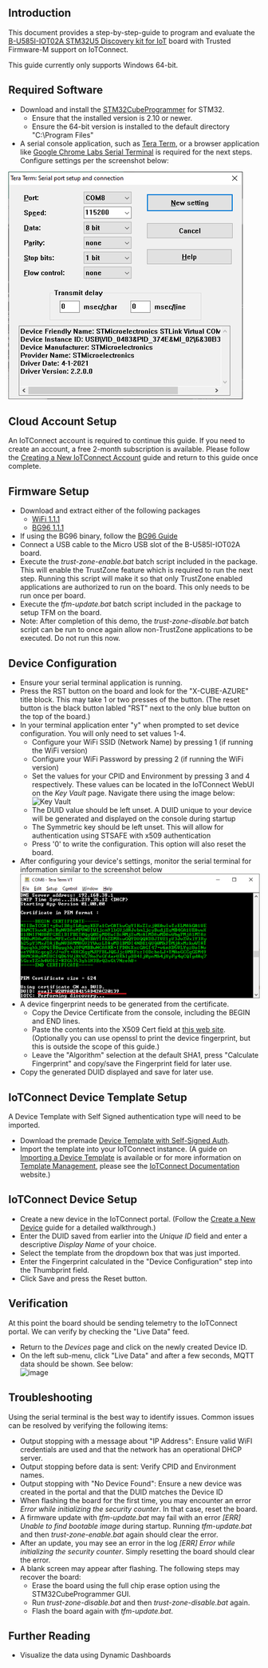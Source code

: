 ## Introduction

This document provides a step-by-step-guide to program and evaluate the 
[B-U585I-IOT02A STM32U5 Discovery kit for IoT](https://www.st.com/en/evaluation-tools/b-u585i-iot02a.html) board 
with Trusted Firmware-M support on IoTConnect.

This guide currently only supports Windows 64-bit.

## Required Software

* Download and install the [STM32CubeProgrammer](https://www.st.com/en/development-tools/stm32cubeprog.html) for STM32.
  * Ensure that the installed version is 2.10 or newer.
  * Ensure the 64-bit version is installed to the default  directory "C:\Program Files\"
* A serial console application, such as [Tera Term](https://ttssh2.osdn.jp/index.html.en), 
 or a browser application like [Google Chrome Labs Serial Terminal](https://googlechromelabs.github.io/serial-terminal/) 
 is required for the next steps. 
 Configure settings per the screenshot below:

![Tera Term Serial Settings](media/teraterm-settings.png "Tera Term Serial Settings")

## Cloud Account Setup
An IoTConnect account is required to continue this guide.
If you need to create an account, a free 2-month subscription is available.
Please follow the 
[Creating a New IoTConnect Account](https://github.com/avnet-iotconnect/avnet-iotconnect.github.io/blob/main/documentation/iotconnect/subscription/subscription.md)
guide and return to this guide once complete.

## Firmware Setup

* Download and extract either of the following packages
  * [WiFi 1.1.1](https://saleshosted.z13.web.core.windows.net/sdk/AzureRTOS/stm32u5-tfm-package-1.1.1.zip)
  * [BG96 1.1.1](https://saleshosted.z13.web.core.windows.net/sdk/AzureRTOS/stm32u5-tfm-package-bg96-1.1.1.zip)
* If using the BG96 binary, follow the [BG96 Guide](BG96.md)
* Connect a USB cable to the Micro USB slot of the B-U585I-IOT02A board.
* Execute the *trust-zone-enable.bat* batch script included in the package.<br>This will enable the TrustZone feature which is required to run the next step.
Running this script will make it so that only TrustZone enabled applications are authorized to run on the board. This only needs to be run once per board.
* Execute the *tfm-update.bat* batch script included in the package to setup TFM on the board.
* Note: After completion of this demo, the *trust-zone-disable.bat* batch script can be run to once again allow non-TrustZone applications to be executed. Do not run this now.

## Device Configuration
* Ensure your serial terminal application is running.
* Press the RST button on the board and look for the "X-CUBE-AZURE" title block. This may take 1 or two presses of the button. (The reset button is the black button labled "RST" next to the only blue button on the top of the board.)
* In your terminal application enter "y" when prompted to set device configuration. You will only need to set values 1-4.
  * Configure your WiFi SSID (Network Name) by pressing 1 (if running the WiFi version)
  * Configure your WiFi Password by pressing 2 (if running the WiFi version)
  * Set the values for your CPID and Environment by pressing 3 and 4 respectively. These values can be located 
in  the IoTConnect WebUI on the *Key Vault* page. 
Navigate there using the image below:<br>![Key Vault](https://github.com/avnet-iotconnect/avnet-iotconnect.github.io/blob/main/assets/key_vault.png "Key Vault")
  * The DUID value should be left unset. A DUID unique to your device will be generated and displayed on the console during startup
  * The Symmetric key should be left unset. This will allow for authentication using STSAFE with x509 authentication
  * Press '0' to write the configuration. This option will also reset the board.
* After configuring your device's settings, monitor the serial terminal for information similar to the screenshot below
  ![Certificate and DUID Screemshot](media/duid-and-certifciate-console.png "Certificate and DUID Screemshot") 
* A device fingerprint needs to be generated from the certificate.
  * Copy the Device Certificate from the console, including the BEGIN and END lines.
  * Paste the contents into the X509 Cert field at [this web site](https://www.samltool.com/fingerprint.php). (Optionally you can use openssl to print the device fingerprint, but this is outside the scope of this guide.)
  * Leave the "Algorithm" selection at the default SHA1, press "Calculate Fingerprint" and copy/save the Fingerprint field for later use.
* Copy the generated DUID displayed and save for later use.

## IoTConnect Device Template Setup
A Device Template with Self Signed authentication type will need to be imported.
* Download the premade [Device Template with Self-Signed Auth](https://github.com/avnet-iotconnect/avnet-iotconnect.github.io/blob/main/documentation/templates/devices/stm32u5/stm32u5self_signed_template.JSON).
* Import the template into your IoTConnect instance. (A guide on [Importing a Device Template](https://github.com/avnet-iotconnect/avnet-iotconnect.github.io/blob/main/documentation/iotconnect/import_device_template.md) is available or for more information on [Template Management](https://docs.iotconnect.io/iotconnect/user-manuals/devices/template-management/), please see the [IoTConnect Documentation](https://iotconnect.io) website.)

## IoTConnect Device Setup
* Create a new device in the IoTConnect portal. (Follow the [Create a New Device](https://github.com/avnet-iotconnect/avnet-iotconnect.github.io/blob/main/documentation/iotconnect/create_new_device.md) guide for a detailed walkthrough.)
* Enter the DUID saved from earlier into the *Unique ID* field and enter a descriptive *Display Name* of your choice.
* Select the template from the dropdown box that was just imported.
* Enter the Fingerprint calculated in the "Device Configuration" step into the Thumbprint field.
* Click Save and press the Reset button.

## Verification
At this point the board should be sending telemetry to the IoTConnect portal. We can verify by checking the "Live Data" feed.
* Return to the *Devices* page and click on the newly created Device ID.
* On the left sub-menu, click "Live Data" and after a few seconds, MQTT data should be shown. See below:<br>![image](https://github.com/avnet-iotconnect/iotc-azurertos-sdk/assets/40640041/21d25bbb-71d0-4a9d-9e74-e2acf0983183)

## Troubleshooting
Using the serial terminal is the best way to identify issues. Common issues can be resolved by verifying the following items:
* Output stopping with a message about "IP Address":  Ensure valid WiFI credentials are used and that the network has an operational DHCP server.
* Output stopping before data is sent:  Verify CPID and Environment names.
* Output stopping with "No Device Found":  Ensure a new device was created in the portal and that the DUID matches the Device ID
* When flashing the board for the first time, you may encounter an error *Error while initializing the security counter*. In that case, reset the board. 
* A firmware update with *tfm-update.bat* may fail with an error *[ERR] Unable to find bootable image* during startup. Running *tfm-update.bat* and then *trust-zone-enable.bat* again should clear the error.
* After an update, you may see an error in the log *[ERR] Error while initializing the security counter*. Simply resetting the board should clear the error.
* A blank screen may appear after flashing. The following steps may recover the board:
  * Erase the board using the full chip erase option using the STM32CubeProgrammer GUI.
  * Run *trust-zone-disable.bat* and then *trust-zone-disable.bat* again.
  * Flash the board again with *tfm-update.bat*.

## Further Reading
* Visualize the data using Dynamic Dashboards
